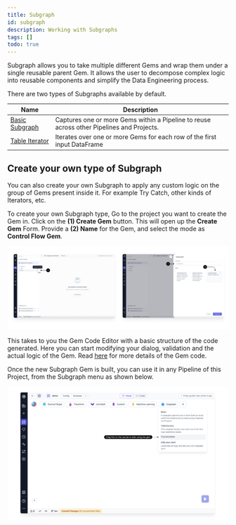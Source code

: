 ```yaml
---
title: Subgraph
id: subgraph
description: Working with Subgraphs
tags: []
todo: true
---
```


Subgraph allows you to take multiple different Gems and wrap them under a single reusable parent Gem. It allows the user to decompose complex logic into reusable components and simplify the Data Engineering process.

There are two types of Subgraphs available by default.

| Name                               | Description                                                                               |
|------------------------------------|-------------------------------------------------------------------------------------------|
| [Basic Subgraph](./basic-subgraph) | Captures one or more Gems within a Pipeline to reuse across other Pipelines and Projects. |
| [Table Iterator](./table-iterator) | Iterates over one or more Gems for each row of the first input DataFrame                  |

## Create your own type of Subgraph

You can also create your own Subgraph to apply any custom logic on the group of Gems present inside it. For example Try Catch, other kinds of Iterators, etc.

To create your own Subgraph type, Go to the project you want to create the Gem in.
Click on the **(1) Create Gem** button. This will open up the **Create Gem** Form. Provide a **(2) Name** for the Gem, and select the mode as **Control Flow Gem**.

![Create_subgraph_gem](img/create_subgraph_type.png)

This takes to you the Gem Code Editor with a basic structure of the code generated. Here you can start modifying your dialog, validation and the actual logic of the Gem.
Read [here](/docs/package-hub/package-builder/gem-builder.md) for more details of the Gem code.

Once the new Subgraph Gem is built, you can use it in any Pipeline of this Project, from the Subgraph menu as shown below.

![Use_subgraph](img/Use_new_subgraph.png)
